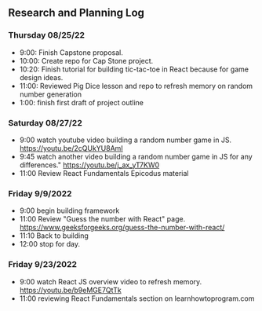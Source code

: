 ## Research and Planning Log
### Thursday 08/25/22
* 9:00: Finish Capstone proposal.
* 10:00: Create repo for Cap Stone project.
* 10:20: Finish tutorial for building tic-tac-toe in React because for game design ideas.
* 11:00: Reviewed Pig Dice lesson and repo to refresh memory on random number generation
* 1:00: finish first draft of project outline
### Saturday 08/27/22
* 9:00 watch youtube video building a random number game in JS. https://youtu.be/2cQUkYU8AmI
* 9:45 watch another video building a random number game in JS for any differences." https://youtu.be/j_ax_yT7KW0
* 11:00 Review React Fundamentals Epicodus material
### Friday 9/9/2022
* 9:00 begin building framework
* 11:00 Review "Guess the number with React" page. https://www.geeksforgeeks.org/guess-the-number-with-react/
* 11:10 Back to building
* 12:00 stop for day.

### Friday 9/23/2022
* 9:00 watch React JS overview video to refresh memory. https://youtu.be/b9eMGE7QtTk
* 11:00 reviewing React Fundamentals section on learnhowtoprogram.com